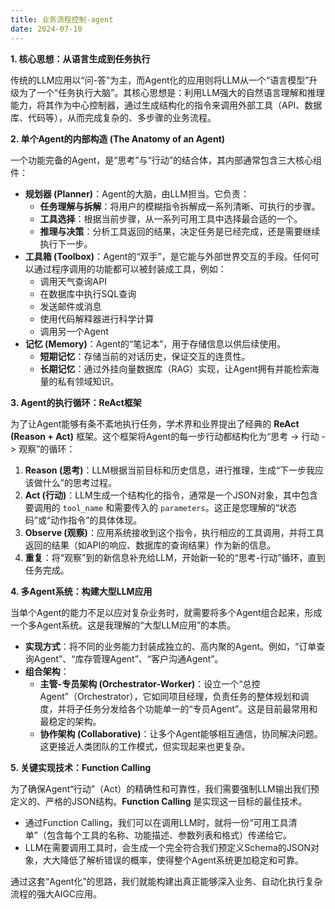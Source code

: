 ```yaml
---
title: 业务流程控制-agent
date: 2024-07-10 
---
```


**1. 核心思想：从语言生成到任务执行**

传统的LLM应用以“问-答”为主，而Agent化的应用则将LLM从一个“语言模型”升级为了一个“任务执行大脑”。其核心思想是：利用LLM强大的自然语言理解和推理能力，将其作为中心控制器，通过生成结构化的指令来调用外部工具（API、数据库、代码等），从而完成复杂的、多步骤的业务流程。

**2. 单个Agent的内部构造 (The Anatomy of an Agent)**

一个功能完备的Agent，是“思考”与“行动”的结合体，其内部通常包含三大核心组件：

+ **规划器 (Planner)**：Agent的大脑，由LLM担当。它负责：
    - **任务理解与拆解**：将用户的模糊指令拆解成一系列清晰、可执行的步骤。
    - **工具选择**：根据当前步骤，从一系列可用工具中选择最合适的一个。
    - **推理与决策**：分析工具返回的结果，决定任务是已经完成，还是需要继续执行下一步。
+ **工具箱 (Toolbox)**：Agent的“双手”，是它能与外部世界交互的手段。任何可以通过程序调用的功能都可以被封装成工具，例如：
    - 调用天气查询API
    - 在数据库中执行SQL查询
    - 发送邮件或消息
    - 使用代码解释器进行科学计算
    - 调用另一个Agent
+ **记忆 (Memory)**：Agent的“笔记本”，用于存储信息以供后续使用。
    - **短期记忆**：存储当前的对话历史，保证交互的连贯性。
    - **长期记忆**：通过外挂向量数据库（RAG）实现，让Agent拥有并能检索海量的私有领域知识。

**3. Agent的执行循环：ReAct框架**

为了让Agent能够有条不紊地执行任务，学术界和业界提出了经典的 **ReAct (Reason + Act)** 框架。这个框架将Agent的每一步行动都结构化为“思考 -> 行动 -> 观察”的循环：

1. **Reason (思考)**：LLM根据当前目标和历史信息，进行推理，生成“下一步我应该做什么”的思考过程。
2. **Act (行动)**：LLM生成一个结构化的指令，通常是一个JSON对象，其中包含要调用的 `tool_name` 和需要传入的 `parameters`。这正是您理解的“状态码”或“动作指令”的具体体现。
3. **Observe (观察)**：应用系统接收到这个指令，执行相应的工具调用，并将工具返回的结果（如API的响应、数据库的查询结果）作为新的信息。
4. **重复**：将“观察”到的新信息补充给LLM，开始新一轮的“思考-行动”循环，直到任务完成。

**4. 多Agent系统：构建大型LLM应用**

当单个Agent的能力不足以应对复杂业务时，就需要将多个Agent组合起来，形成一个多Agent系统。这是我理解的“大型LLM应用”的本质。

+ **实现方式**：将不同的业务能力封装成独立的、高内聚的Agent。例如，“订单查询Agent”、“库存管理Agent”、“客户沟通Agent”。
+ **组合架构**：
    - **主管-专员架构 (Orchestrator-Worker)**：设立一个“总控Agent”（Orchestrator），它如同项目经理，负责任务的整体规划和调度，并将子任务分发给各个功能单一的“专员Agent”。这是目前最常用和最稳定的架构。
    - **协作架构 (Collaborative)**：让多个Agent能够相互通信，协同解决问题。这更接近人类团队的工作模式，但实现起来也更复杂。

**5. 关键实现技术：Function Calling**

为了确保Agent“行动”（Act）的精确性和可靠性，我们需要强制LLM输出我们预定义的、严格的JSON结构。**Function Calling** 是实现这一目标的最佳技术。

+ 通过Function Calling，我们可以在调用LLM时，就将一份“可用工具清单”（包含每个工具的名称、功能描述、参数列表和格式）传递给它。
+ LLM在需要调用工具时，会生成一个完全符合我们预定义Schema的JSON对象，大大降低了解析错误的概率，使得整个Agent系统更加稳定和可靠。

通过这套“Agent化”的思路，我们就能构建出真正能够深入业务、自动化执行复杂流程的强大AIGC应用。

